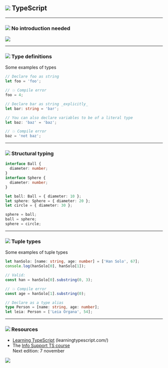 ## <img src="/img/ts.svg"></img> TypeScript

---

### <img src="/img/ts.svg"></img> No introduction needed

![](/img/memes/superman.webp) <!-- .element class="meme" -->

---

### <img src="/img/ts.svg"></img> Type definitions

Some examples of types

<monaco-editor editor-height="700">

```ts
// Declare foo as string
let foo = 'foo';

// 💥 Compile error
foo = 4;

// Declare bar as string _explicitly_
let bar: string = 'bar';

// You can also declare variables to be of a literal type
let baz: 'baz' = 'baz';

// 💥 Compile error
baz = 'not baz';
```

</monaco-editor>

---

### <img src="/img/ts.svg"> Structural typing

<monaco-editor editor-height="700">

```ts
interface Ball {
  diameter: number;
}
interface Sphere {
  diameter: number;
}

let ball: Ball = { diameter: 10 };
let sphere: Sphere = { diameter: 20 };
let circle = { diameter: 30 };

sphere = ball;
ball = sphere;
sphere = circle;
```

</monaco-editor>

---

### <img src="/img/ts.svg"> Tuple types

Some examples of tuple types

<monaco-editor editor-height="600">

```ts
let hanSolo: [name: string, age: number] = ['Han Solo', 67];
console.log(hanSolo[0], hanSolo[1]);

// Valid:
const han = hanSolo[0].substring(0, 3);

// 💥 Compile error
const age = hanSolo[1].substring(0);

// Declare as a type alias
type Person = [name: string, age: number];
let leia: Person = ['Leia Organa', 54];
```

</monaco-editor>

---

### <img src="/img/ts.svg"></img> Resources

<div class="flex">

- [Learning TypeScript](https://learningtypescript.com/) <!-- .element target="_blank" --> (learningtypescript.com/)
- The [Info Support TS course](https://training.infosupport.com/trainingen/TSDEV) <!-- .element target="_blank" -->  
  Next edition: 7 november

[![](/img/learningts.png)](https://learningtypescript.com/)


</div>